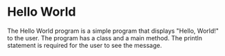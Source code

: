 # Hello World

The Hello World program is a simple program that displays "Hello, World!" to the user. The program has a class and a main method. The println statement is required for the user to see the message. 
